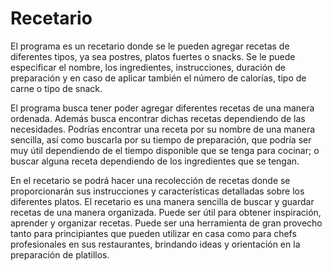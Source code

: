 # Recetario

El programa es un recetario donde se le pueden agregar recetas de diferentes tipos, ya sea postres, platos fuertes o snacks. Se le puede especificar el nombre, los ingredientes, instrucciones, duración de preparación y en caso de aplicar también el número de calorías, tipo de carne o tipo de snack. 

El programa busca tener poder agregar diferentes recetas de una manera ordenada. Además busca encontrar dichas recetas dependiendo de las necesidades. Podrías encontrar una receta por su nombre de una manera sencilla, así como buscarla por su tiempo de preparación, que podría ser muy útil dependiendo de el tiempo disponible que se tenga para cocinar; o buscar alguna receta dependiendo de los ingredientes que se tengan. 

En el recetario se podrá hacer una recolección de recetas donde se proporcionarán sus instrucciones y características detalladas sobre los diferentes platos. El recetario es una manera sencilla de buscar y guardar recetas de una manera organizada. Puede ser útil para obtener inspiración, aprender y organizar recetas. Puede ser una herramienta de gran provecho tanto para principiantes que pueden utilizar en casa como para chefs profesionales en sus restaurantes, brindando ideas y orientación en la preparación de platillos.
